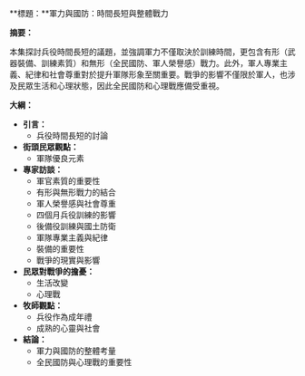 **標題：**軍力與國防：時間長短與整體戰力

**摘要：**

本集探討兵役時間長短的議題，並強調軍力不僅取決於訓練時間，更包含有形（武器裝備、訓練素質）和無形（全民國防、軍人榮譽感）戰力。此外，軍人專業主義、紀律和社會尊重對於提升軍隊形象至關重要。戰爭的影響不僅限於軍人，也涉及民眾生活和心理狀態，因此全民國防和心理戰應備受重視。

**大綱：**

* **引言：**
    * 兵役時間長短的討論
* **街頭民眾觀點：**
    * 軍隊優良元素
* **專家訪談：**
    * 軍官素質的重要性
    * 有形與無形戰力的結合
    * 軍人榮譽感與社會尊重
    * 四個月兵役訓練的影響
    * 後備役訓練與國土防衛
    * 軍隊專業主義與紀律
    * 裝備的重要性
    * 戰爭的現實與影響
* **民眾對戰爭的擔憂：**
    * 生活改變
    * 心理戰
* **牧師觀點：**
    * 兵役作為成年禮
    * 成熟的心靈與社會
* **結論：**
    * 軍力與國防的整體考量
    * 全民國防與心理戰的重要性
